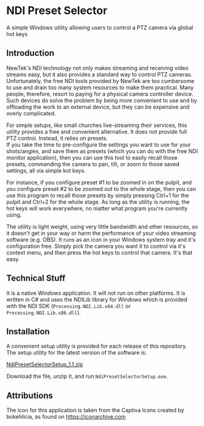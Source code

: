 # NDI Preset Selector
A simple Windows utility allowing users to control a PTZ camera via global hot keys

## Introduction
NewTek's NDI technology not only makes streaming and receiving video streams easy, but it also 
provides a standard way to control PTZ cameras.  Unfortunately, the free NDI tools provided by 
NewTek are too cumbersome to use and drain too many system resources to make them practical.  Many 
people, therefore, resort to paying for a physical camera controller device.  Such devices do solve 
the problem by being more convenient to use and by offloading the work to an external device, but 
they can be expensive and overly complicated.  

For simple setups, like small churches live-streaming their services, this utility provides a free 
and convenient alternative.  It does not provide full PTZ control.  Instead, it relies on presets.  
If you take the time to pre-configure the settings you want to use for your shots/angles, and save 
them as presets (which you can do with the free NDI monitor application), then you can use this 
tool to easily recall those presets, commanding the camera to pan, tilt, or zoom to those saved 
settings, all via simple kot keys.

For instance, if you configure preset #1 to be zoomed in on the pulpit, and you configure preset #2 
to be zoomed out to the whole stage, then you can use this program to recall those presets by 
simply pressing Ctrl+1 for the pulpit and Ctrl+2 for the whole stage.  As long as the utility is 
running, the hot keys will work everywhere, no matter what program you're currently using.

The utility is light weight, using very little bandwidth and other resources, so it doesn't get in 
your way or harm the performance of your video streaming software (e.g. OBS).  It runs as an icon 
in your Windows system tray and it's configuration free.  Simply pick the camera you want it to 
control via it's context menu, and then press the hot keys to control that camera.  It's that easy.

## Technical Stuff
It is a native Windows application.  It will not run on other platforms.  It is written in C# and 
uses the NDILib library for Windows which is provided with the NDI SDK (`Processing.NDI.Lib.x64.dll` 
or `Processing.NDI.Lib.x86.dll`).

## Installation
A convenient setup utility is provided for each release of this repository.  The setup utility for 
the latest version of the software is:

[NdiPresetSelectorSetup_1.1.zip](https://github.com/StevenDoggart/NdiPresetSelector/releases/download/v1.1/NdiPresetSelectorSetup_1.1.zip)

Download the file, unzip it, and run `NdiPresetSelectorSetup.exe`.

## Attributions
The icon for this application is taken from the Captiva Icons created by bokehlicia, as found on 
https://iconarchive.com